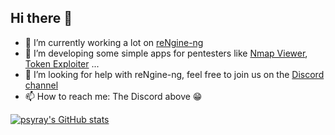 ## Hi there 👋

- 🔭 I’m currently working a lot on [reNgine-ng](https://github.com/Security-Tools-Alliance/rengine-ng)
- 👯 I’m developing some simple apps for pentesters like [Nmap Viewer](https://github.com/psyray/nmap-viewer), [Token Exploiter](https://github.com/psyray/token-exploiter) ...
- 🤔 I’m looking for help with reNgine-ng, feel free to join us on the [Discord channel](https://discord.gg/KE5QGTqJpS)
- 📫 How to reach me: The Discord above 😁

[![psyray's GitHub stats](https://github-readme-stats.vercel.app/api?username=psyray)](https://github.com/anuraghazra/github-readme-stats)
